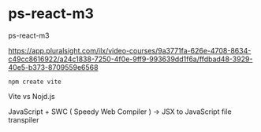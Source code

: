 # ps-react-m3
ps-react-m3

https://app.pluralsight.com/ilx/video-courses/9a3771fa-626e-4708-8634-c49cc8616922/a24c1838-7250-4f0e-9ff9-993639dd1f6a/ffdbad48-3929-40e5-b373-8709559e6568

`npm create vite`

Vite vs Nojd.js

JavaScript + SWC ( Speedy Web Compiler ) -> JSX to JavaScript file transpiler 